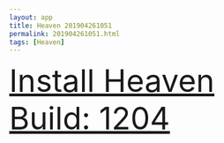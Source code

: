 ```yaml
---
layout: app
title: Heaven 201904261051
permalink: 201904261051.html
tags: [Heaven]
---
```

<div class="pure-g">
    <div class="pure-u-1-1" style="font-size: 4em">
        <a class="pure-button-primary" href="itms-services://?action=download-manifest&url=https%3A%2F%2Flitsungyisigono.github.io%2FTestScript%2Fmanifests%2F201904261051.plist"><i class="fa fa-download" aria-hidden="true"></i>Install Heaven Build: 1204</a>
    </div>
</div>